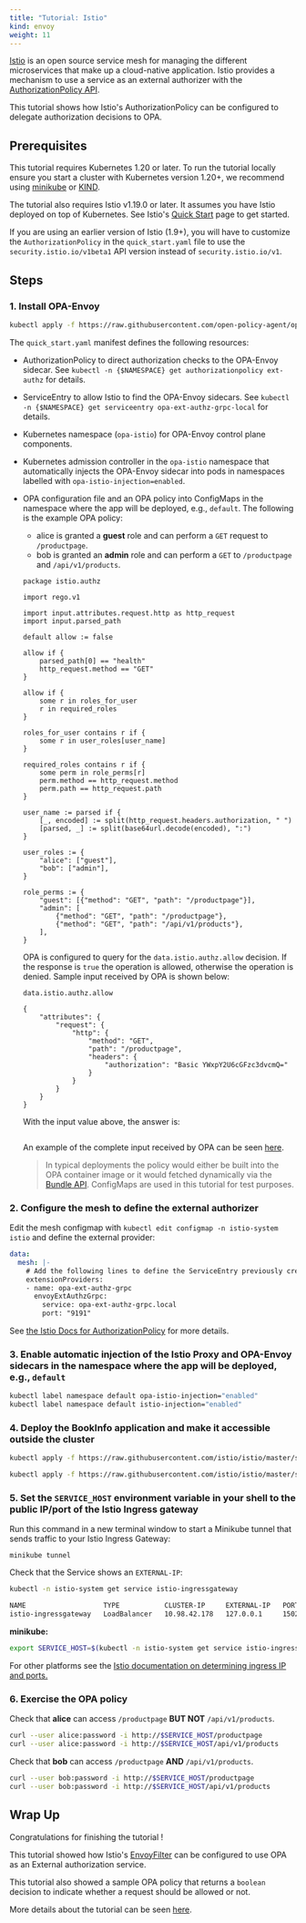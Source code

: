 ```yaml
---
title: "Tutorial: Istio"
kind: envoy
weight: 11
---
```


[Istio](https://istio.io/latest/) is an open source service mesh for managing the different microservices that make
up a cloud-native application. Istio provides a mechanism to use a service as an external authorizer with the 
[AuthorizationPolicy API](https://istio.io/latest/docs/tasks/security/authorization/authz-custom/).

This tutorial shows how Istio's AuthorizationPolicy can be configured to delegate authorization decisions to OPA.

## Prerequisites

This tutorial requires Kubernetes 1.20 or later. To run the tutorial locally ensure you start a cluster with Kubernetes
version 1.20+, we recommend using [minikube](https://kubernetes.io/docs/getting-started-guides/minikube) or
[KIND](https://kind.sigs.k8s.io/).

The tutorial also requires Istio v1.19.0 or later. It assumes you have Istio deployed on top of Kubernetes.
See Istio's [Quick Start](https://istio.io/docs/setup/kubernetes/install/kubernetes/) page to get started.

If you are using an earlier version of Istio (1.9+), you will have to customize the `AuthorizationPolicy` in the
`quick_start.yaml` file to use the `security.istio.io/v1beta1` API version instead of `security.istio.io/v1`.

## Steps

### 1. Install OPA-Envoy

```bash
kubectl apply -f https://raw.githubusercontent.com/open-policy-agent/opa-envoy-plugin/main/examples/istio/quick_start.yaml
```

The `quick_start.yaml` manifest defines the following resources:

* AuthorizationPolicy to direct authorization checks to the OPA-Envoy sidecar. See `kubectl -n {$NAMESPACE} get authorizationpolicy ext-authz` for details.

* ServiceEntry to allow Istio to find the OPA-Envoy sidecars. See `kubectl -n {$NAMESPACE} get serviceentry opa-ext-authz-grpc-local` for details.

* Kubernetes namespace (`opa-istio`) for OPA-Envoy control plane components.

* Kubernetes admission controller in the `opa-istio` namespace that automatically injects the OPA-Envoy sidecar into pods in namespaces labelled with `opa-istio-injection=enabled`.

* OPA configuration file and an OPA policy into ConfigMaps in the namespace where the app will be deployed, e.g., `default`.
  The following is the example OPA policy:

    * alice is granted a **guest** role and can perform a `GET` request to `/productpage`.
    * bob is granted an **admin** role and can perform a `GET` to `/productpage` and `/api/v1/products`.

    ```live:example:module:openable
    package istio.authz
    
    import rego.v1
    
    import input.attributes.request.http as http_request
    import input.parsed_path
    
    default allow := false
    
    allow if {
    	parsed_path[0] == "health"
    	http_request.method == "GET"
    }
    
    allow if {
    	some r in roles_for_user
    	r in required_roles
    }
    
    roles_for_user contains r if {
    	some r in user_roles[user_name]
    }
    
    required_roles contains r if {
    	some perm in role_perms[r]
    	perm.method == http_request.method
    	perm.path == http_request.path
    }
    
    user_name := parsed if {
    	[_, encoded] := split(http_request.headers.authorization, " ")
    	[parsed, _] := split(base64url.decode(encoded), ":")
    }
    
    user_roles := {
    	"alice": ["guest"],
    	"bob": ["admin"],
    }
    
    role_perms := {
    	"guest": [{"method": "GET", "path": "/productpage"}],
    	"admin": [
    		{"method": "GET", "path": "/productpage"},
    		{"method": "GET", "path": "/api/v1/products"},
    	],
    }
    ```

    OPA is configured to query for the `data.istio.authz.allow`
    decision. If the response is `true` the operation is allowed, otherwise the
    operation is denied. Sample input received by OPA is shown below:

    ```live:example:query:hidden
    data.istio.authz.allow
    ```

    ```live:example:input
    {
        "attributes": {
            "request": {
                "http": {
                    "method": "GET",
                    "path": "/productpage",
                    "headers": {
                        "authorization": "Basic YWxpY2U6cGFzc3dvcmQ="
                    }
                }
            }
        }
    }
    ```

    With the input value above, the answer is:

    ```live:example:output
    ```

    An example of the complete input received by OPA can be seen [here](https://github.com/open-policy-agent/opa-envoy-plugin/tree/main/examples/istio#example-input).

    > In typical deployments the policy would either be built into the OPA container
    > image or it would fetched dynamically via the [Bundle
    > API](https://www.openpolicyagent.org/docs/latest/bundles/). ConfigMaps are
    > used in this tutorial for test purposes.

### 2. Configure the mesh to define the external authorizer

Edit the mesh configmap with `kubectl edit configmap -n istio-system istio` and define the external provider:

```yaml
data:
  mesh: |-
    # Add the following lines to define the ServiceEntry previously created as an external authorizer:
    extensionProviders:
    - name: opa-ext-authz-grpc
      envoyExtAuthzGrpc:
        service: opa-ext-authz-grpc.local
        port: "9191"
```

See [the Istio Docs for AuthorizationPolicy](https://istio.io/latest/docs/tasks/security/authorization/authz-custom/#define-the-external-authorizer) for 
more details.

### 3. Enable automatic injection of the Istio Proxy and OPA-Envoy sidecars in the namespace where the app will be deployed, e.g., `default`

```bash
kubectl label namespace default opa-istio-injection="enabled"
kubectl label namespace default istio-injection="enabled"
```

### 4. Deploy the BookInfo application and make it accessible outside the cluster

```bash
kubectl apply -f https://raw.githubusercontent.com/istio/istio/master/samples/bookinfo/platform/kube/bookinfo.yaml
```

```bash
kubectl apply -f https://raw.githubusercontent.com/istio/istio/master/samples/bookinfo/networking/bookinfo-gateway.yaml
```

### 5. Set the `SERVICE_HOST` environment variable in your shell to the public IP/port of the Istio Ingress gateway

Run this command in a new terminal window to start a Minikube tunnel that sends traffic to your Istio Ingress Gateway:

```
minikube tunnel
```

Check that the Service shows an `EXTERNAL-IP`:

```bash
kubectl -n istio-system get service istio-ingressgateway

NAME                   TYPE           CLUSTER-IP     EXTERNAL-IP   PORT(S)                                                                      AGE
istio-ingressgateway   LoadBalancer   10.98.42.178   127.0.0.1     15021:32290/TCP,80:30283/TCP,443:32497/TCP,31400:30216/TCP,15443:30690/TCP   5s
```

**minikube:**

```bash
export SERVICE_HOST=$(kubectl -n istio-system get service istio-ingressgateway -o jsonpath='{.status.loadBalancer.ingress[0].ip}')
```

For other platforms see the [Istio documentation on determining ingress IP and ports.](https://istio.io/docs/tasks/traffic-management/ingress/#determining-the-ingress-ip-and-ports)


### 6. Exercise the OPA policy

Check that **alice** can access `/productpage` **BUT NOT** `/api/v1/products`.

```bash
curl --user alice:password -i http://$SERVICE_HOST/productpage
curl --user alice:password -i http://$SERVICE_HOST/api/v1/products
```

Check that **bob** can access `/productpage` **AND** `/api/v1/products`.

```bash
curl --user bob:password -i http://$SERVICE_HOST/productpage
curl --user bob:password -i http://$SERVICE_HOST/api/v1/products
```

## Wrap Up

Congratulations for finishing the tutorial !

This tutorial showed how Istio's [EnvoyFilter](https://istio.io/latest/docs/reference/config/networking/envoy-filter/)
can be configured to use OPA as an External authorization service.

This tutorial also showed a sample OPA policy that returns a `boolean` decision
to indicate whether a request should be allowed or not.

More details about the tutorial can be seen
[here](https://github.com/open-policy-agent/opa-envoy-plugin/tree/main/examples/istio).
